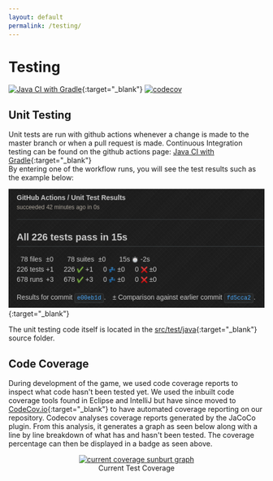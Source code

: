 ```yaml
---
layout: default
permalink: /testing/
---
```


# Testing
[![Java CI with Gradle](https://github.com/ENG1-Team-29/Assessment-2/actions/workflows/gradle.yml/badge.svg?branch=master)](https://github.com/ENG1-Team-29/Assessment-2/actions/workflows/gradle.yml){:target="_blank"}
[![codecov](https://codecov.io/gh/ENG1-Team-29/Assessment-2/branch/master/graph/badge.svg?token=D2BMT48XY9)](https://codecov.io/gh/ENG1-Team-29/Assessment-2)

## Unit Testing
Unit tests are run with github actions whenever a change is made to the master branch or when a pull request is made. Continuous Integration testing can be found on the github actions page: [Java CI with Gradle](https://github.com/ENG1-Team-29/Assessment-2/actions/workflows/gradle.yml){:target="_blank"} <br />
By entering one of the workflow runs, you will see the test results such as the example below:

[![Example Unit Test Results](/img/ci-example.png)](https://github.com/ENG1-Team-29/Assessment-2/runs/6103544664?check_suite_focus=true){:target="_blank"}

The unit testing code itself is located in the [src/test/java](https://github.com/ENG1-Team-29/Assessment-2/tree/master/core/src/test/java/io/github/annabeths){:target="_blank"} source folder.

## Code Coverage
During development of the game, we used code coverage reports to inspect what code hasn't been tested yet. We used the inbuilt code coverage tools found in Eclipse and IntelliJ but have since moved to [CodeCov.io](https://app.codecov.io/gh/ENG1-Team-29/Assessment-2/){:target="_blank"} to have automated coverage reporting on our repository. Codecov analyses coverage reports generated by the JaCoCo plugin. From this analysis, it generates a graph as seen below along with a line by line breakdown of what has and hasn't been tested. The coverage percentage can then be displayed in a badge as seen above.


<p align="center">
    <a href="https://app.codecov.io/gh/ENG1-Team-29/Assessment-2" target="_blank"><img src="https://codecov.io/gh/ENG1-Team-29/Assessment-2/branch/master/graphs/sunburst.svg" alt="current coverage sunburt graph"></a><br>
    <span>Current Test Coverage</span>
 </p>
